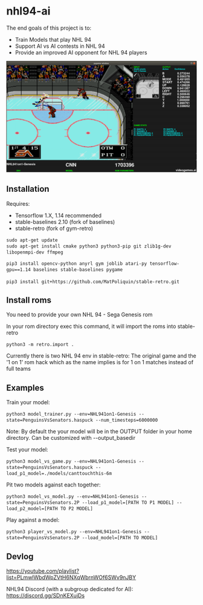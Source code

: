 # nhl94-ai


The end goals of this project is to:
*   Train Models that play NHL 94
*   Support AI vs AI contests in NHL 94
*   Provide an improved AI opponent for NHL 94 players

![screenshot 01](./screenshot01.png)

## Installation

Requires:
*   Tensorflow 1.X, 1.14 recommended
*   stable-baselines 2.10 (fork of baselines)
*   stable-retro (fork of gym-retro)

```
sudo apt-get update
sudo apt-get install cmake python3 python3-pip git zlib1g-dev libopenmpi-dev ffmpeg
```

```
pip3 install opencv-python anyrl gym joblib atari-py tensorflow-gpu==1.14 baselines stable-baselines pygame

pip3 install git+https://github.com/MatPoliquin/stable-retro.git
```

## Install roms
You need to provide your own NHL 94 - Sega Genesis rom

In your rom directory exec this command, it will import the roms into stable-retro
```
python3 -m retro.import .
```

Currently there is two NHL 94 env in stable-retro: The original game and the '1 on 1' rom hack which as the name implies is for 1 on 1 matches instead of full teams

## Examples

Train your model:
```
python3 model_trainer.py --env=NHL941on1-Genesis --state=PenguinsVsSenators.haspuck --num_timesteps=6000000
```

Note: By default the your model will be in the OUTPUT folder in your home directory. Can be customized with --output_basedir


Test your model:
```
python3 model_vs_game.py --env=NHL941on1-Genesis --state=PenguinsVsSenators.haspuck --load_p1_model=./models/canttouchthis-6m
```

Pit two models against each together:
```
python3 model_vs_model.py --env=NHL941on1-Genesis --state=PenguinsVsSenators.2P --load_p1_model=[PATH TO P1 MODEL] --load_p2_model=[PATH TO P2 MODEL]
```

Play against a model:
```
python3 player_vs_model.py --env=NHL941on1-Genesis --state=PenguinsVsSenators.2P --load_model=[PATH TO MODEL]
```
## Devlog

https://youtube.com/playlist?list=PLmwlWbdWpZVtH6NXqWbrnWOf6SWv9nJBY

NHL94 Discord (with a subgroup dedicated for AI):
https://discord.gg/SDnKEXujDs
